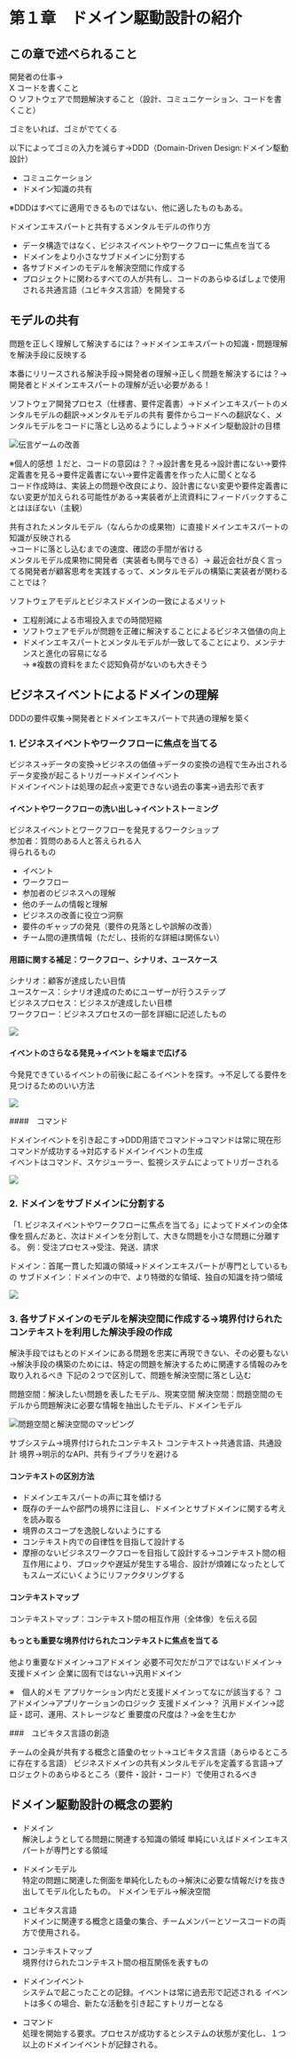 # 第１章　ドメイン駆動設計の紹介

## この章で述べられること

開発者の仕事→  
X  コードを書くこと  
○ ソフトウェアで問題解決すること（設計、コミュニケーション、コードを書くこと）

ゴミをいれば、ゴミがでてくる

以下によってゴミの入力を減らす→DDD（Domain-Driven Design:ドメイン駆動設計）

- コミュニケーション
- ドメイン知識の共有

※DDDはすべてに適用できるものではない、他に適したものもある。

ドメインエキスパートと共有するメンタルモデルの作り方
- データ構造ではなく、ビジネスイベントやワークフローに焦点を当てる
- ドメインをより小さなサブドメインに分割する
- 各サブドメインのモデルを解決空間に作成する
- プロジェクトに関わるすべての人が共有し、コードのあらゆるばしょで使用される共通言語（ユビキタス言語）を開発する


## モデルの共有
問題を正しく理解して解決するには？→ドメインエキスパートの知識・問題理解を解決手段に反映する

本番にリリースされる解決手段→開発者の理解→正しく問題を解決するには？→開発者とドメインエキスパートの理解が近い必要がある！

ソフトウェア開発プロセス（仕様書、要件定義書）→ドメインエキスパートのメンタルモデルの翻訳→メンタルモデルの共有
要件からコードへの翻訳なく、メンタルモデルをコードに落とし込めるようにしよう→ドメイン駆動設計の目標

![伝言ゲームの改善](./img/fig.drawio.svg)


※個人的感想
１だと、コードの意図は？？→設計書を見る→設計書にない→要件定義書を見る→要件定義書にない→要件定義書を作った人に聞くとなる  
コード作成時は、実装上の問題や改良により、設計書にない変更や要件定義書にない変更が加えられる可能性がある→実装者が上流資料にフィードバックすることはほぼない（主観）  

共有されたメンタルモデル（なんらかの成果物）に直接ドメインエキスパートの知識が反映される  
→コードに落とし込むまでの速度、確認の手間が省ける  
メンタルモデル成果物に開発者（実装者も関与できる）→ 最近会社が良く言ってる開発者が顧客思考を実践するって、メンタルモデルの構築に実装者が関わることでは？  

ソフトウェアモデルとビジネスドメインの一致によるメリット  

- 工程削減による市場投入までの時間短縮  
- ソフトウェアモデルが問題を正確に解決することによるビジネス価値の向上  
- ドメインエキスパートとメンタルモデルが一致してることにより、メンテナンスと進化の容易になる  
→ ※複数の資料をまたぐ認知負荷がないのも大きそう  


## ビジネスイベントによるドメインの理解

DDDの要件収集→開発者とドメインエキスパートで共通の理解を築く  

### 1. ビジネスイベントやワークフローに焦点を当てる

ビジネス→データの変換→ビジネスの価値→データの変換の過程で生み出される  
データ変換が起こるトリガー→ドメインイベント  
ドメインイベントは処理の起点→変更できない過去の事実→過去形で表す  

#### イベントやワークフローの洗い出し→イベントストーミング

ビジネスイベントとワークフローを発見するワークショップ  
参加者：質問のある人と答えられる人  
得られるもの  
- イベント
- ワークフロー
- 参加者のビジネスへの理解
- 他のチームの情報と理解
- ビジネスの改善に役立つ洞察
- 要件のギャップの発見（要件の見落としや誤解の改善）
- チーム間の連携情報（ただし、技術的な詳細は関係ない）

#### 用語に関する補足：ワークフロー、シナリオ、ユースケース

シナリオ：顧客が達成したい目情  
ユースケース：シナリオ達成のためにユーザーが行うステップ  
ビジネスプロセス：ビジネスが達成したい目標  
ワークフロー：ビジネスプロセスの一部を詳細に記述したもの  

![](./img/workflow-senario-usecase.drawio.svg)

#### イベントのさらなる発見→イベントを端まで広げる

今発見できているイベントの前後に起こるイベントを探す。→不足してる要件を見つけるためのいい方法  

![](./img/event-left-right.drawio.svg)

####　コマンド

ドメインイベントを引き起こす→DDD用語でコマンド→コマンドは常に現在形  
コマンドが成功する→対応するドメインイベントの生成  
イベントはコマンド、スケジューラー、監視システムによってトリガーされる  

![](./img/event-workflow.drawio.svg)

### 2. ドメインをサブドメインに分割する

「1. ビジネスイベントやワークフローに焦点を当てる」によってドメインの全体像を掴んだあと、次はドメインを分割して、大きな問題を小さな問題に分離する。
例：受注プロセス→受注、発送、請求

ドメイン：首尾一貫した知識の領域→ドメインエキスパートが専門としているもの
サブドメイン：ドメインの中で、より特徴的な領域、独自の知識を持つ領域

![](./img/domain-sub-domain.drawio.svg)

### 3. 各サブドメインのモデルを解決空間に作成する→境界付けられたコンテキストを利用した解決手段の作成

解決手段ではもとのドメインにある問題を忠実に再現できない、その必要もない→解決手段の構築のためには、特定の問題を解決するために関連する情報のみを取り入れるべき
下記の２つで区別して、問題を解決空間に落とし込む

問題空間：解決したい問題を表したモデル、現実空間
解決空間：問題空間のモデルから問題解決に必要な情報を抽出したモデル、ドメインモデル

![問題空間と解決空間のマッピング](./img/domain-sub-domain.drawio.svg)

サブシステム→境界付けられたコンテキスト
コンテキスト→共通言語、共通設計
境界→明示的なAPI、共有ライブラリを避ける

#### コンテキストの区別方法

- ドメインエキスパートの声に耳を傾ける
- 既存のチームや部門の境界に注目し、ドメインとサブドメインに関する考えを読み取る
- 境界のスコープを逸脱しないようにする
- コンテキスト内での自律性を目指して設計する
- 摩擦のないビジネスワークフローを目指して設計する→コンテキスト間の相互作用により、ブロックや遅延が発生する場合、設計が煩雑になったとしてもスムーズにいくようにリファクタリングする

#### コンテキストマップ

コンテキストマップ：コンテキスト間の相互作用（全体像）を伝える図

#### もっとも重要な境界付けられたコンテキストに焦点を当てる

他より重要なドメイン→コアドメイン
必要不可欠だがコアではないドメイン→支援ドメイン
企業に固有ではない→汎用ドメイン

※　個人的メモ
アプリケーション内だと支援ドメインってなにが該当する？
コアドメイン→アプリケーションのロジック
支援ドメイン→？
汎用ドメイン→認証・認可、運用、ストレージなど
重要度の尺度は？→金を生むか

###　ユビキタス言語の創造

チームの全員が共有する概念と語彙のセット→ユビキタス言語（あらゆるところに存在する言語）
ビジネスドメインの共有メンタルモデルを定義する言語→プロジェクトのあらゆるところ（要件・設計・コード）で使用されるべき

## ドメイン駆動設計の概念の要約

- ドメイン  
解決しようとしてる問題に関連する知識の領域
単純にいえばドメインエキスパートが専門とする領域
- ドメインモデル  
特定の問題に関連した側面を単純化したもの→解決に必要な情報だけを抜き出してモデル化したもの。
ドメインモデル→解決空間
- ユビキタス言語  
ドメインに関連する概念と語彙の集合、チームメンバーとソースコードの両方で使用される。

- コンテキストマップ  
境界付けられたコンテキスト間の相互関係を表すもの
- ドメインイベント  
システムで起こったことの記録。イベントは常に過去形で記述される
イベントは多くの場合、新たな活動を引き起こすトリガーとなる
- コマンド  
処理を開始する要求。プロセスが成功するとシステムの状態が変化し、１つ以上のドメインイベントが記録される。

